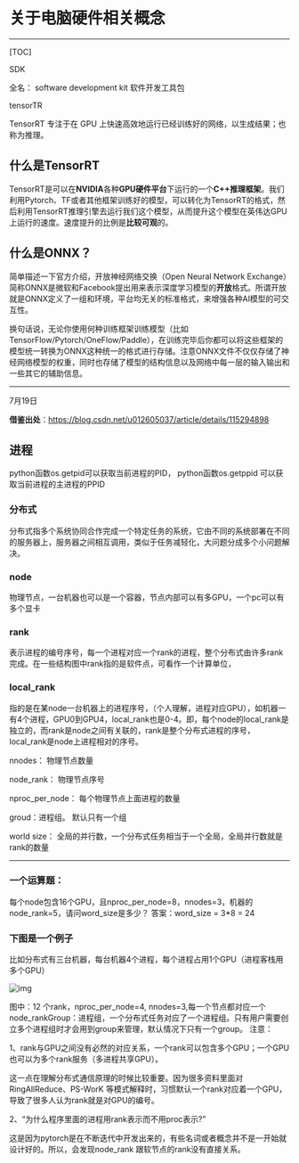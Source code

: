 # 关于电脑硬件相关概念

-------------

[TOC]

SDK

全名： software development kit 软件开发工具包

tensorTR

TensorRT 专注于在 GPU 上快速高效地运行已经训练好的网络，以生成结果；也称为推理。

## **什么是TensorRT**

TensorRT是可以在**NVIDIA**各种**GPU硬件平台**下运行的一个**C++推理框架**。我们利用Pytorch、TF或者其他框架训练好的模型，可以转化为TensorRT的格式，然后利用TensorRT推理引擎去运行我们这个模型，从而提升这个模型在英伟达GPU上运行的速度。速度提升的比例是**比较可观**的。



##  **什么是ONNX？**

简单描述一下官方介绍，开放神经网络交换（Open Neural Network Exchange）简称ONNX是微软和Facebook提出用来表示深度学习模型的**开放**格式。所谓开放就是ONNX定义了一组和环境，平台均无关的标准格式，来增强各种AI模型的可交互性。

换句话说，无论你使用何种训练框架训练模型（比如TensorFlow/Pytorch/OneFlow/Paddle），在训练完毕后你都可以将这些框架的模型统一转换为ONNX这种统一的格式进行存储。注意ONNX文件不仅仅存储了神经网络模型的权重，同时也存储了模型的结构信息以及网络中每一层的输入输出和一些其它的辅助信息。

----------------



7月19日

**借鉴出处**：https://blog.csdn.net/u012605037/article/details/115294898

## 进程

python函数os.getpid可以获取当前进程的PID，
python函数os.getppid 可以获取当前进程的主进程的PPID

### 分布式

分布式指多个系统协同合作完成一个特定任务的系统，它由不同的系统部署在不同的服务器上，服务器之间相互调用，类似于任务减轻化，大问题分成多个小问题解决。

### node

物理节点，一台机器也可以是一个容器，节点内部可以有多GPU，一个pc可以有多个显卡

### rank

表示进程的编号序号，每一个进程对应一个rank的进程，整个分布式由许多rank完成。在一些结构图中rank指的是软件点，可看作一个计算单位，

### local_rank

指的是在某node一台机器上的进程序号，（个人理解，进程对应GPU），如机器一有4个进程，GPU0到GPU4，local_rank也是0-4。即，每个node的local_rank是独立的，而rank是node之间有关联的，rank是整个分布式进程的序号，local_rank是node上进程相对的序号。

nnodes：                  物理节点数量

node_rank：             物理节点序号

nproc_per_node：    每个物理节点上面进程的数量

groud：进程组。       默认只有一个组

world size：			   全局的并行数，一个分布式任务相当于一个全局，全局并行数就是rank的数量

----------



### 一个运算题：

每个node包含16个GPU，且nproc_per_node=8，nnodes=3，机器的node_rank=5，请问word_size是多少？ 
答案：word_size = 3*8 = 24 

### 下图是一个例子

比如分布式有三台机器，每台机器4个进程，每个进程占用1个GPU（进程客栈用多个GPU）

![img](https://img-blog.csdnimg.cn/20210329102344470.png?x-oss-process=image/watermark,type_ZmFuZ3poZW5naGVpdGk,shadow_10,text_aHR0cHM6Ly9ibG9nLmNzZG4ubmV0L3UwMTI2MDUwMzc=,size_16,color_FFFFFF,t_70#pic_center)

图中：12 个rank，nproc_per_node=4, nnodes=3,每一个节点都对应一个node_rankGroup：进程组，一个分布式任务对应了一个进程组。只有用户需要创立多个进程组时才会用到group来管理，默认情况下只有一个group。
注意：

1、rank与GPU之间没有必然的对应关系，一个rank可以包含多个GPU；一个GPU也可以为多个rank服务（多进程共享GPU）。

这一点在理解分布式通信原理的时候比较重要。因为很多资料里面对RingAllReduce、PS-WorK 等模式解释时，习惯默认一个rank对应着一个GPU，导致了很多人认为rank就是对GPU的编号。

2、“为什么程序里面的进程用rank表示而不用proc表示?”

这是因为pytorch是在不断迭代中开发出来的，有些名词或者概念并不是一开始就设计好的。所以，会发现node_rank 跟软节点的rank没有直接关系。
